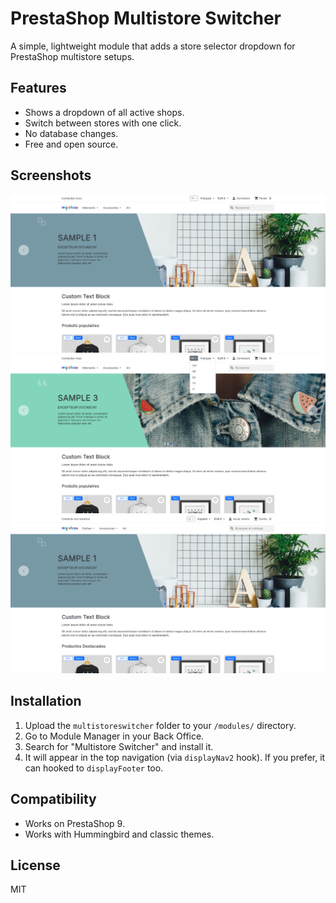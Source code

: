 # PrestaShop Multistore Switcher

A simple, lightweight module that adds a store selector dropdown for PrestaShop multistore setups.

## Features
- Shows a dropdown of all active shops.
- Switch between stores with one click.
- No database changes.
- Free and open source.

## Screenshots
![After installation](example1.png)
![Click to open](example2.png)
![Changed to a another store](example3.png)

## Installation
1. Upload the `multistoreswitcher` folder to your `/modules/` directory.
2. Go to Module Manager in your Back Office.
3. Search for "Multistore Switcher" and install it.
4. It will appear in the top navigation (via `displayNav2` hook). If you prefer, it can hooked to `displayFooter` too.

## Compatibility
- Works on PrestaShop 9.
- Works with Hummingbird and classic themes.

## License
MIT